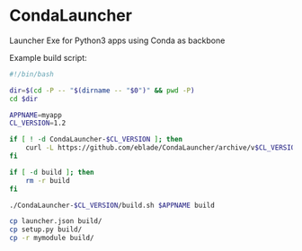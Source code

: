# CondaLauncher
Launcher Exe for Python3 apps using Conda as backbone

Example build script:

```bash
#!/bin/bash

dir=$(cd -P -- "$(dirname -- "$0")" && pwd -P)
cd $dir

APPNAME=myapp
CL_VERSION=1.2

if [ ! -d CondaLauncher-$CL_VERSION ]; then
    curl -L https://github.com/eblade/CondaLauncher/archive/v$CL_VERSION.tar.gz | tar -xz
fi

if [ -d build ]; then
    rm -r build
fi

./CondaLauncher-$CL_VERSION/build.sh $APPNAME build

cp launcher.json build/
cp setup.py build/
cp -r mymodule build/
```
